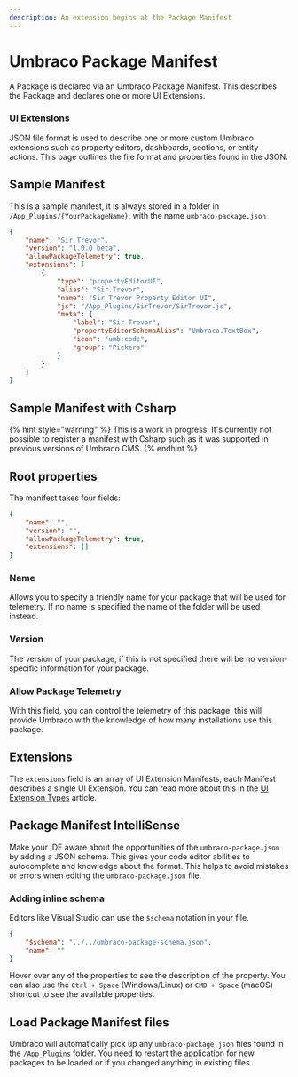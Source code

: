 ```yaml
---
description: An extension begins at the Package Manifest
---
```


# Umbraco Package Manifest

A Package is declared via an Umbraco Package Manifest. This describes the Package and declares one or more UI Extensions.

### UI Extensions

JSON file format is used to describe one or more custom Umbraco extensions such as property editors, dashboards, sections, or entity actions. This page outlines the file format and properties found in the JSON.

## Sample Manifest

This is a sample manifest, it is always stored in a folder in `/App_Plugins/{YourPackageName}`, with the name `umbraco-package.json`

```json
{
    "name": "Sir Trevor",
    "version": "1.0.0 beta",
    "allowPackageTelemetry": true,
    "extensions": [
        {
            "type": "propertyEditorUI",
            "alias": "Sir.Trevor",
            "name": "Sir Trevor Property Editor UI",
            "js": "/App_Plugins/SirTrevor/SirTrevor.js",
            "meta": {
                "label": "Sir Trevor",
                "propertyEditorSchemaAlias": "Umbraco.TextBox",
                "icon": "umb:code",
                "group": "Pickers"
            }
        }
    ]
}
```

## Sample Manifest with Csharp

{% hint style="warning" %}
This is a work in progress. It's currently not possible to register a manifest with Csharp such as it was supported in previous versions of Umbraco CMS.&#x20;
{% endhint %}

## Root properties

The manifest takes four fields:

```json
{
    "name": "",
    "version": "",
    "allowPackageTelemetry": true,
    "extensions": []
}
```

### Name

Allows you to specify a friendly name for your package that will be used for telemetry. If no name is specified the name of the folder will be used instead.

### Version

The version of your package, if this is not specified there will be no version-specific information for your package.

### Allow Package Telemetry

With this field, you can control the telemetry of this package, this will provide Umbraco with the knowledge of how many installations use this package.

## Extensions

The `extensions` field is an array of UI Extension Manifests, each Manifest describes a single UI Extension. You can read more about this in the [UI Extension Types](extension-types/) article.

## Package Manifest IntelliSense

Make your IDE aware about the opportunities of the `umbraco-package.json` by adding a JSON schema. This gives your code editor abilities to autocomplete and knowledge about the format. This helps to avoid mistakes or errors when editing the `umbraco-package.json` file.

### Adding inline schema

Editors like Visual Studio can use the `$schema` notation in your file.

```json
{
    "$schema": "../../umbraco-package-schema.json",
    "name": ""
}
```

Hover over any of the properties to see the description of the property. You can also use the `Ctrl + Space` (Windows/Linux) or `CMD + Space` (macOS) shortcut to see the available properties.

## Load Package Manifest files

Umbraco will automatically pick up any `umbraco-package.json` files found in the `/App_Plugins` folder. You need to restart the application for new packages to be loaded or if you changed anything in existing files.

